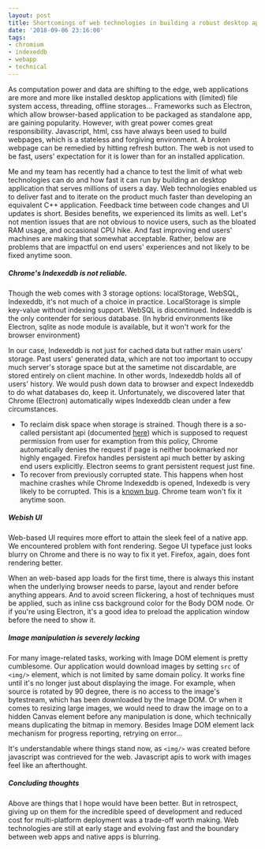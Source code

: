 ```yaml
---
layout: post
title: Shortcomings of web technologies in building a robust desktop application.
date: '2018-09-06 23:16:00'
tags:
- chromium
- indexeddb
- webapp
- technical
---
```


As computation power and data are shifting to the edge, web applications are more and more like installed desktop applications with (limited) file system access, threading, offline storages... Frameworks such as Electron, which allow browser-based application to be packaged as standalone app, are gaining popularity. However, with great power comes great responsibility. Javascript, html, css have always been used to build webpages, which is a stateless and forgiving environment. A broken webpage can be remedied by hitting refresh button. The web is not used to be fast, users' expectation for it is lower than for an installed application. 

Me and my team has recently had a chance to test the limit of what web technologies can do and how fast it can run by building an desktop application that serves millions of users a day. Web technologies enabled us to deliver fast and to iterate on the product much faster than developing an equivalent C++ application. Feedback time between code changes and UI updates is short. Besides benefits, we experienced its limits as well. Let's not mention issues that are not obvious to novice users, such as the bloated RAM usage, and occasional CPU hike. And fast improving end users' machines are making that somewhat acceptable. Rather, below are problems that are impactful on end users' experiences and not likely to be fixed anytime soon.  

##### Chrome's Indexeddb is not reliable.

Though the web comes with 3 storage options: localStorage, WebSQL, Indexeddb, it's not much of a choice in practice. LocalStorage is simple key-value without indexing support. WebSQL is discontinued. Indexeddb is the only contender for serious database. (In hybrid environments like Electron, sqlite as node module is available, but it won't work for the browser environment) 

In our case, Indexeddb is not just for cached data but rather main users' storage. Past users' generated data, which are not too important to occupy much server's storage space but at the sametime not discardable, are stored entirely on client machine. In other words, Indexeddb holds all of users' history. We would push down data to browser and expect Indexeddb to do what databases do, keep it. Unfortunately, we discovered later that Chrome (Electron) automatically wipes Indexeddb clean under a few circumstances.

- To reclaim disk space when storage is strained. Though there is a so-called persistant api (documented [here](https://developers.google.com/web/updates/2016/06/persistent-storage)) which is supposed to request permission from user for examption from this policy, Chrome automatically denies the request if page is neither bookmarked nor highly engaged. Firefox handles persistent api much better by asking end users explicitly. Electron seems to grant persistent request just fine. 
- To recover from previously corrupted state. This happens when host machine crashes while Chrome Indexeddb is opened, Indexedb is very likely to be corrupted. This is a [known bug](https://bugs.chromium.org/p/chromium/issues/detail?id=146284#). Chrome team won't fix it anytime soon.

##### Webish UI

Web-based UI requires more effort to attain the sleek feel of a native app. We encountered problem with font rendering. Segoe UI typeface just looks blurry on Chrome and there is no way to fix it yet. Firefox, again, does font rendering better.

When an web-based app loads for the first time, there is always this instant when the underlying browser needs to parse, layout and render before anything appears. And to avoid screen flickering, a host of techniques must be applied, such as inline css background color for the Body DOM node. Or if you're using Electron, it's a good idea to preload the application window before the need to show it.

##### Image manipulation is severely lacking

For many image-related tasks, working with Image DOM element is pretty cumblesome. Our application would download images by setting `src` of `<img/>` element, which is not limited by same domain policy. It works fine until it's no longer just about displaying the image. For example, when source is rotated by 90 degree, there is no access to the image's bytestream, which has been downloaded by the Image DOM. Or when it comes to resizing large images, we would need to draw the image on to a hidden Canvas element before any manipulation is done, which technically means duplicating the bitmap in memory. Besides Image DOM element lack mechanism for progress reporting, retrying on error...

It's understandable where things stand now, as `<img/>` was created before javascript was contrieved for the web. Javascript apis to work with images feel like an afterthought. 

##### Concluding thoughts

Above are things that I hope would have been better. But in retrospect, giving up on them for the incredible speed of development and reduced cost for multi-platform deployment was a trade-off worth making. Web technologies are still at early stage and evolving fast and the boundary between web apps and native apps is blurring. 
